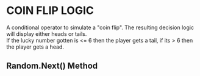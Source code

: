 # COIN FLIP LOGIC
A conditional operator to simulate a "coin flip". The resulting decision logic will display either heads or tails.
<br>
If the lucky number gotten is <= 6 then the player gets a tail, if its > 6 then the player gets a head.
## Random.Next() Method